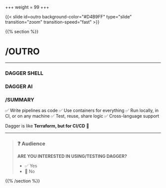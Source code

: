 +++
weight = 99
+++

{{< slide id=outro background-color="#D4B9FF" type="slide" transition="zoom" transition-speed="fast" >}}

{{% section %}}

# /OUTRO

---


### DAGGER SHELL

### DAGGER AI



### /SUMMARY

✅ Write pipelines as code
✅ Use containers for everything
✅ Run locally, in CI, or on any machine
✅ Test, reuse, share logic
✅ Cross-language support

Dagger is like **Terraform, but for CI/CD** 🎯

---

> ### ❓ Audience
>
> **ARE YOU INTERESTED IN USING/TESTING DAGGER?**
>
> - ✅ Yes
> - 🚫 No



{{% /section %}}
